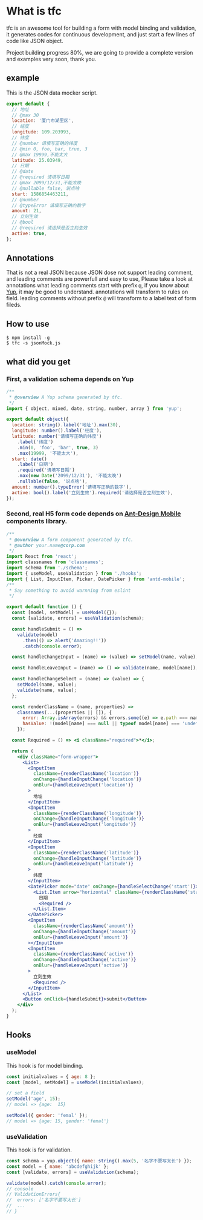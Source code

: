# What is tfc

tfc is an awesome tool for building a form with model binding and validation, it generates codes for continuous development, and just start a few lines of code like JSON object.

Project building progress 80%, we are going to provide a complete version and examples very soon, thank you.

## example

This is the JSON data mocker script.

```javascript
export default {
  // 地址
  // @max 30
  location: '厦门市湖里区',
  // 经度
  longitude: 109.203993,
  // 纬度
  // @number 请填写正确的纬度
  // @min 0, foo, bar, true, 3
  // @max 19999,不能太大
  latitude: 25.03949,
  // 日期
  // @date
  // @required 请填写日期
  // @max 2099/12/31,不能太晚
  // @nullable false, 说点啥
  start: 1586854463211,
  // @number
  // @typeError 请填写正确的数字
  amount: 21,
  // 立刻生效
  // @bool
  // @required 请选择是否立刻生效
  active: true,
};
```

## Annotations

That is not a real JSON because JSON dose not support leading comment, and leading comments are powerfull and easy to use, Please take a look at annotations what leading comments start with prefix <code>@</code>, if you know about [Yup](https://github.com/jquense/yup), it may be good to understand. annotations will transform to rules on field. leading comments without prefix <code>@</code> will transform to a label text of form fileds.

## How to use

```shell
$ npm install -g
$ tfc -s jsonMock.js
```

## what did you get

### First, a validation schema depends on Yup

```javascript
/**
 * @overview A Yup schema generated by tfc.
 */
import { object, mixed, date, string, number, array } from 'yup';

export default object({
  location: string().label('地址').max(30),
  longitude: number().label('经度'),
  latitude: number('请填写正确的纬度')
    .label('纬度')
    .min(0, 'foo', 'bar', true, 3)
    .max(19999, '不能太大'),
  start: date()
    .label('日期')
    .required('请填写日期')
    .max(new Date('2099/12/31'), '不能太晚')
    .nullable(false, '说点啥'),
  amount: number().typeError('请填写正确的数字'),
  active: bool().label('立刻生效').required('请选择是否立刻生效'),
});
```

### Second, real H5 form code depends on [Ant-Design Mobile](https://mobile.ant.design/docs/react/introduce-cn) components library.

```jsx
/**
 * @overview A form component generated by tfc.
 * @author your.name@corp.com
 */
import React from 'react';
import classnames from 'classnames';
import schema from './schema';
import { useModel, useValidation } from './hooks';
import { List, InputItem, Picker, DatePicker } from 'antd-mobile';
/**
 * Say something to avoid warnning from eslint
 */

export default function () {
  const [model, setModel] = useModel({});
  const [validate, errors] = useValidation(schema);

  const handleSubmit = () =>
    validate(model)
      .then(() => alert('Amazing!!'))
      .catch(console.error);

  const handleChangeInput = (name) => (value) => setModel(name, value);

  const handleLeaveInput = (name) => () => validate(name, model[name]);

  const handleChangeSelect = (name) => (value) => {
    setModel(name, value);
    validate(name, value);
  };

  const renderClassName = (name, properties) =>
    classnames(...(properties || []), {
      error: Array.isArray(errors) && errors.some((e) => e.path === name),
      hasValue: !(model[name] === null || typeof model[name] === 'undefined'),
    });

  const Required = () => <i className="required">*</i>;

  return (
    <div className="form-wrapper">
      <List>
        <InputItem
          className={renderClassName('location')}
          onChange={handleInputChange('location')}
          onBlur={handleLeaveInput('location')}
        >
          地址
        </InputItem>
        <InputItem
          className={renderClassName('longitude')}
          onChange={handleInputChange('longitude')}
          onBlur={handleLeaveInput('longitude')}
        >
          经度
        </InputItem>
        <InputItem
          className={renderClassName('latitude')}
          onChange={handleInputChange('latitude')}
          onBlur={handleLeaveInput('latitude')}
        >
          纬度
        </InputItem>
        <DatePicker mode="date" onChange={handleSelectChange('start')}>
          <List.Item arrow="horizontal" className={renderClassName('start')}>
            日期
            <Required />
          </List.Item>
        </DatePicker>
        <InputItem
          className={renderClassName('amount')}
          onChange={handleInputChange('amount')}
          onBlur={handleLeaveInput('amount')}
        ></InputItem>
        <InputItem
          className={renderClassName('active')}
          onChange={handleInputChange('active')}
          onBlur={handleLeaveInput('active')}
        >
          立刻生效
          <Required />
        </InputItem>
      </List>
      <Button onClick={handleSubmit}>submit</Button>
    </div>
  );
}
```

## Hooks

### useModel

This hook is for model binding.

```javascript
const initialvalues = { age: 8 };
const [model, setModel] = useModel(iniitialvalues);

// set a field
setModel('age', 15);
// model => {age:  15}

setModel({ gender: 'femal' });
// model => {age: 15, gender: 'femal'}
```

### useValidation

This hook is for validation.

```javascript
const schema = yup.object({ name: string().max(5, '名字不要写太长') });
const model = { name: 'abcdefghijk' };
const [validate, errors] = useValidation(schema);

validate(model).catch(console.error);
// console
// ValidationErrors{
//  errors: ['名字不要写太长']
//  ...
// }
```
